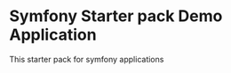 Symfony Starter pack Demo Application
=====================================

This starter pack for symfony applications
